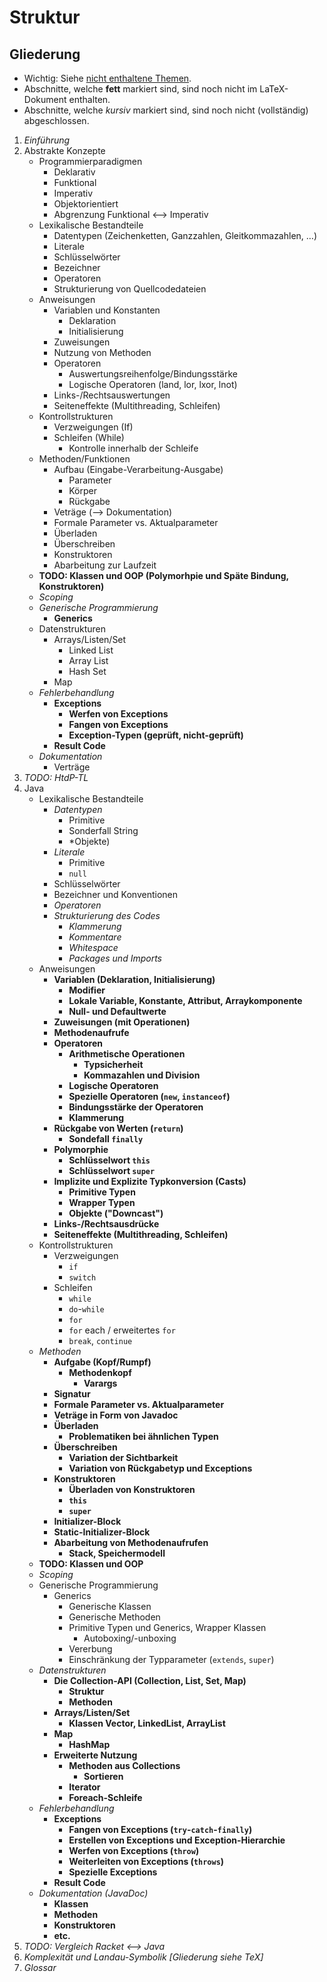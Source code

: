 # Struktur

## Gliederung

* Wichtig: Siehe [nicht enthaltene Themen](struktur-themen.md).
* Abschnitte, welche **fett** markiert sind, sind noch nicht im LaTeX-Dokument enthalten.
* Abschnitte, welche *kursiv* markiert sind, sind noch nicht (vollständig) abgeschlossen.

1. *Einführung*
2. Abstrakte Konzepte
    - Programmierparadigmen
        + Deklarativ
        + Funktional
        + Imperativ
        + Objektorientiert
        + Abgrenzung Funktional <--> Imperativ
    - Lexikalische Bestandteile
        + Datentypen (Zeichenketten, Ganzzahlen, Gleitkommazahlen, …)
        + Literale
        + Schlüsselwörter
        + Bezeichner
        + Operatoren
        + Strukturierung von Quellcodedateien
    - Anweisungen
        + Variablen und Konstanten
            * Deklaration
            * Initialisierung
        + Zuweisungen
        + Nutzung von Methoden
        + Operatoren
            * Auswertungsreihenfolge/Bindungsstärke
            * Logische Operatoren (land, lor, lxor, lnot)
        + Links-/Rechtsauswertungen
        + Seiteneffekte (Multithreading, Schleifen)
    - Kontrollstrukturen
        + Verzweigungen (If)
        + Schleifen (While)
            * Kontrolle innerhalb der Schleife
    - Methoden/Funktionen
        + Aufbau (Eingabe-Verarbeitung-Ausgabe)
            * Parameter
            * Körper
            * Rückgabe
        + Veträge (--> Dokumentation)
        + Formale Parameter vs. Aktualparameter
        + Überladen
        + Überschreiben
        + Konstruktoren
        + Abarbeitung zur Laufzeit
    - **TODO: Klassen und OOP (Polymorhpie und Späte Bindung, Konstruktoren)**
    - *Scoping*
    - *Generische Programmierung*
        + **Generics**
    - Datenstrukturen
        + Arrays/Listen/Set
            * Linked List
            * Array List
            * Hash Set
        + Map
    - *Fehlerbehandlung*
        + **Exceptions**
            * **Werfen von Exceptions**
            * **Fangen von Exceptions**
            * **Exception-Typen (geprüft, nicht-geprüft)**
        + **Result Code**
    - *Dokumentation*
        + Verträge
3. *TODO: HtdP-TL*
4. Java
    - Lexikalische Bestandteile
        + *Datentypen*
            * Primitive
            * Sonderfall String
            * *Objekte)
        + *Literale*
            * Primitive
            * `null`
        + Schlüsselwörter
        + Bezeichner und Konventionen
        + *Operatoren*
        + *Strukturierung des Codes*
            * *Klammerung*
            * *Kommentare*
            * *Whitespace*
            * *Packages und Imports*
    - Anweisungen
        + **Variablen (Deklaration, Initialisierung)**
            * **Modifier**
            * **Lokale Variable, Konstante, Attribut, Arraykomponente**
            * **Null- und Defaultwerte**
        + **Zuweisungen (mit Operationen)**
        + **Methodenaufrufe**
        + **Operatoren**
            * **Arithmetische Operationen**
                - **Typsicherheit**
                - **Kommazahlen und Division**
            * **Logische Operatoren**
            * **Spezielle Operatoren (`new`, `instanceof`)**
            * **Bindungsstärke der Operatoren**
            * **Klammerung**
        + **Rückgabe von Werten (`return`)**
            * **Sondefall `finally`**
        + **Polymorphie**
            * **Schlüsselwort `this`**
            * **Schlüsselwort `super`**
        + **Implizite und Explizite Typkonversion (Casts)**
            * **Primitive Typen**
            * **Wrapper Typen**
            * **Objekte ("Downcast")**
        + **Links-/Rechtsausdrücke**
        + **Seiteneffekte (Multithreading, Schleifen)**
    - Kontrollstrukturen
        + Verzweigungen
            * `if`
            * `switch`
        + Schleifen
            * `while`
            * `do`-`while`
            * `for`
            * `for` each / erweitertes `for`
            * `break`, `continue`
    - *Methoden*
        + **Aufgabe (Kopf/Rumpf)**
            * **Methodenkopf**
                - **Varargs**
        + **Signatur**
        + **Formale Parameter vs. Aktualparameter**
        + **Veträge in Form von Javadoc**
        + **Überladen**
            * **Problematiken bei ähnlichen Typen**
        + **Überschreiben**
            * **Variation der Sichtbarkeit**
            * **Variation von Rückgabetyp und Exceptions**
        + **Konstruktoren**
            * **Überladen von Konstruktoren**
            * **`this`**
            * **`super`**
        + **Initializer-Block**
        + **Static-Initializer-Block**
        + **Abarbeitung von Methodenaufrufen**
            * **Stack, Speichermodell**
    - **TODO: Klassen und OOP**
    - *Scoping*
    - Generische Programmierung
        + Generics
            * Generische Klassen
            * Generische Methoden
            * Primitive Typen und Generics, Wrapper Klassen
                - Autoboxing/-unboxing
            * Vererbung
            * Einschränkung der Typparameter (`extends`, `super`)
    - *Datenstrukturen*
        + **Die Collection-API (Collection, List, Set, Map)**
            * **Struktur**
            * **Methoden**
        + **Arrays/Listen/Set**
            * **Klassen Vector, LinkedList, ArrayList**
        + **Map**
            * **HashMap**
        + **Erweiterte Nutzung**
            * **Methoden aus Collections**
                - **Sortieren**
            * **Iterator**
            * **Foreach-Schleife**
    - *Fehlerbehandlung*
        + **Exceptions**
            * **Fangen von Exceptions (`try`-`catch`-`finally`)**
            * **Erstellen von Exceptions und Exception-Hierarchie**
            * **Werfen von Exceptions (`throw`)**
            * **Weiterleiten von Exceptions (`throws`)**
            * **Spezielle Exceptions**
        + **Result Code**
    - *Dokumentation (JavaDoc)*
        + **Klassen**
        + **Methoden**
        + **Konstruktoren**
        + **etc.**
5. *TODO: Vergleich Racket <--> Java*
6. *Komplexität und Landau-Symbolik [Gliederung siehe TeX]*
7. *Glossar*
